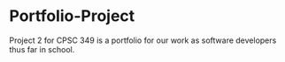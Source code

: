 # Portfolio-Project
Project 2 for CPSC 349 is a portfolio for our work as software developers thus far in school. 
